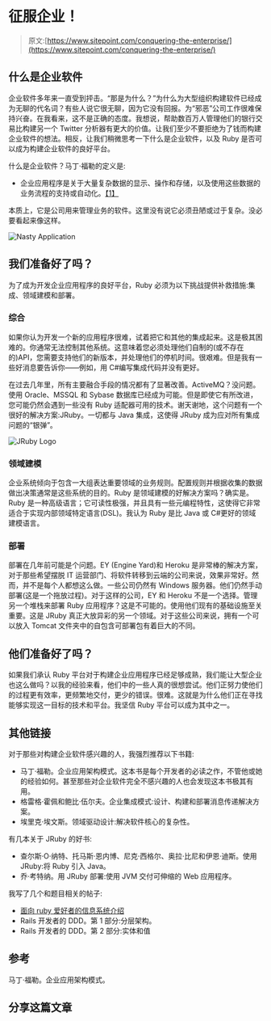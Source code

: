# 征服企业！

> 原文:[https://www.sitepoint.com/conquering-the-enterprise/](https://www.sitepoint.com/conquering-the-enterprise/)

## 什么是企业软件

企业软件多年来一直受到抨击。“那是为什么？”为什么为大型组织构建软件已经成为无聊的代名词？有些人说它很无聊，因为它没有回报。为“邪恶”公司工作很难保持兴奋。在我看来，这不是正确的态度。我想说，帮助数百万人管理他们的银行交易比构建另一个 Twitter 分析器有更大的价值。让我们至少不要拒绝为了钱而构建企业软件的想法。相反，让我们稍微思考一下什么是企业软件，以及 Ruby 是否可以成为构建企业软件的良好平台。

什么是企业软件？马丁·福勒的定义是:

*   企业应用程序是关于大量复杂数据的显示、操作和存储，以及使用这些数据的业务流程的支持或自动化。[【1】](#reference)

本质上，它是公司用来管理业务的软件。这里没有说它必须丑陋或过于复杂。没必要看起来像这样。

![Nasty Application](../Images/b0184240e9e381325d1f2d4702fd98ee.png)

## 我们准备好了吗？

为了成为开发企业应用程序的良好平台，Ruby 必须为以下挑战提供补救措施:集成、领域建模和部署。

### 综合

如果你认为开发一个新的应用程序很难，试着把它和其他的集成起来。这是极其困难的。你通常无法控制其他系统。这意味着您必须处理他们自制的(或不存在的)API，您需要支持他们的新版本，并处理他们的停机时间。很艰难。但是我有一些好消息要告诉你——例如，用 C#编写集成代码并没有更好。

在过去几年里，所有主要融合手段的情况都有了显著改善。ActiveMQ？没问题。使用 Oracle、MSSQL 和 Sybase 数据库已经成为可能。但是即使它有所改进，您可能仍然会遇到一些没有 Ruby 适配器可用的技术。谢天谢地，这个问题有一个很好的解决方案:JRuby。一切都与 Java 集成，这使得 JRuby 成为应对所有集成问题的“银弹”。

![JRuby Logo](../Images/b3ba01425c877fdc91d8ad7feff99cb7.png)

### 领域建模

企业系统倾向于包含一大组表达重要领域的业务规则。配置规则并根据收集的数据做出决策通常是这些系统的目的。Ruby 是领域建模的好解决方案吗？确实是。Ruby 是一种高级语言；它可读性极强，并且具有一些元编程特性，这使得它非常适合于实现内部领域特定语言(DSL)。我认为 Ruby 是比 Java 或 C#更好的领域建模语言。

### 部署

部署在几年前可能是个问题。EY (Engine Yard)和 Heroku 是非常棒的解决方案，对于那些希望摆脱 IT 运营部门、将软件转移到云端的公司来说，效果非常好。然而，并不是每个人都想这么做。一些公司仍然有 Windows 服务器。他们仍然手动部署(这是一个拖放过程)。对于这样的公司，EY 和 Heroku 不是一个选择。管理另一个堆栈来部署 Ruby 应用程序？这是不可能的。使用他们现有的基础设施至关重要。这是 JRuby 真正大放异彩的另一个领域。对于这些公司来说，拥有一个可以放入 Tomcat 文件夹中的自包含可部署包有着巨大的不同。

## 他们准备好了吗？

如果我们承认 Ruby 平台对于构建企业应用程序已经足够成熟，我们能让大型企业也这么做吗？以我的经验来看，他们中的一些人真的很想尝试。他们正努力使他们的过程更有效率，更频繁地交付，更少的错误。很难。这就是为什么他们正在寻找能够实现这一目标的技术和平台。我坚信 Ruby 平台可以成为其中之一。

## 其他链接

对于那些对构建企业软件感兴趣的人，我强烈推荐以下书籍:

*   马丁·福勒。企业应用架构模式。这本书是每个开发者的必读之作，不管他或她的经验如何。甚至那些对企业软件完全不感兴趣的人也会发现这本书极其有用。
*   格雷格·霍佩和鲍比·伍尔夫。企业集成模式:设计、构建和部署消息传递解决方案。
*   埃里克·埃文斯。领域驱动设计:解决软件核心的复杂性。

有几本关于 JRuby 的好书:

*   查尔斯·O·纳特、托马斯·恩内博、尼克·西格尔、奥拉·比尼和伊恩·迪斯。使用 JRuby:将 Ruby 引入 Java。
*   乔·考特纳。用 JRuby 部署:使用 JVM 交付可伸缩的 Web 应用程序。

我写了几个和题目相关的帖子:

*   [面向 ruby 爱好者的信息系统介绍](https://www.sitepoint.com/introduction-to-messaging-systems-for-rubyists/)
*   Rails 开发者的 DDD。第 1 部分:分层架构。
*   Rails 开发者的 DDD。第 2 部分:实体和值

## 参考

马丁·福勒。企业应用架构模式。

## 分享这篇文章